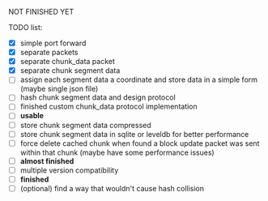 NOT FINISHED YET

TODO list:

- [x] simple port forward
- [x] separate packets
- [x] separate chunk_data packet
- [x] separate chunk segment data
- [ ] assign each segment data a coordinate and store data in a simple form (maybe single json file)
- [ ] hash chunk segment data and design protocol
- [ ] finished custom chunk_data protocol implementation
- [ ] **usable**
- [ ] store chunk segment data compressed
- [ ] store chunk segment data in sqlite or leveldb for better performance
- [ ] force delete cached chunk when found a block update packet was sent within that chunk (maybe have some performance issues)
- [ ] **almost finished**
- [ ] multiple version compatibility
- [ ] **finished**
- [ ] (optional) find a way that wouldn't cause hash collision
